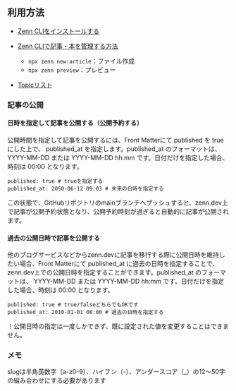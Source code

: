 ## 利用方法
- [Zenn CLIをインストールする](https://zenn.dev/zenn/articles/install-zenn-cli)
- [Zenn CLIで記事・本を管理する方法](https://zenn.dev/zenn/articles/zenn-cli-guide)
  - `npx zenn new:article`：ファイル作成
  - `npx zenn preview`：プレビュー

- [Topicリスト](https://zenn.dev/topics)

### 記事の公開
#### 日時を指定して記事を公開する（公開予約する）
公開時間を指定して記事を公開するには、Front Matterにて published を true にした上で、 published_at を指定します。published_at のフォーマットは、 YYYY-MM-DD または YYYY-MM-DD hh:mm です。日付だけを指定した場合、時刻は 00:00 となります。

```
published: true # trueを指定する
published_at: 2050-06-12 09:03 # 未来の日時を指定する
```

この状態で、GitHubリポジトリのmainブランチへプッシュすると、zenn.dev上で記事が公開予約状態となり、公開予約時刻が過ぎると自動的に記事が公開されます。

#### 過去の公開日時で記事を公開する
他のブログサービスなどからzenn.devに記事を移行する際に公開日時を維持したい場合、Front Matterにて published_at に過去の日時を指定することで、zenn.dev上での公開日時を指定することができます。published_at のフォーマットは、 YYYY-MM-DD または YYYY-MM-DD hh:mm です。日付だけを指定した場合、時刻は 00:00 となります。

```
published: true # true/falseどちらでもOKです
published_at: 2010-01-01 08:00 # 過去の日時を指定する
```

！公開日時の指定は一度しかできず、既に設定された値を変更することはできません。


### メモ
slugは半角英数字（a-z0-9）、ハイフン（-）、アンダースコア（_）の12〜50字の組み合わせにする必要があります